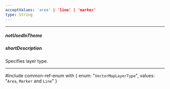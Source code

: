 ```yaml
---
acceptValues: 'area' | 'line' | 'marker'
type: String
---
```

---
##### notUsedInTheme

##### shortDescription
Specifies layer type.

---
#include common-ref-enum with {
    enum: "`VectorMapLayerType`",
    values: "`Area`, `Marker` and `Line`"
}